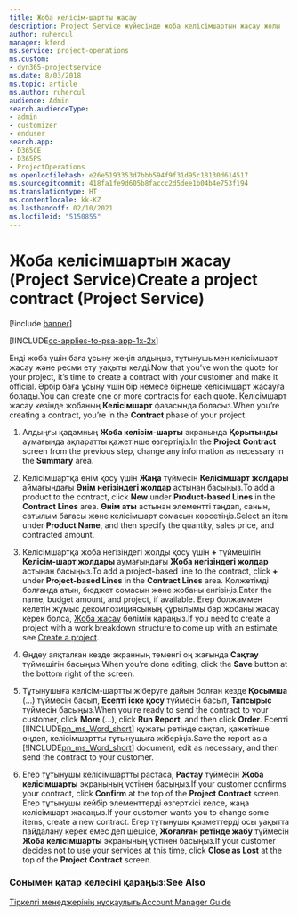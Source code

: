 ```yaml
---
title: Жоба келісім-шартты жасау
description: Project Service жүйесінде жоба келісімшартын жасау жолы
author: ruhercul
manager: kfend
ms.service: project-operations
ms.custom:
- dyn365-projectservice
ms.date: 8/03/2018
ms.topic: article
ms.author: ruhercul
audience: Admin
search.audienceType:
- admin
- customizer
- enduser
search.app:
- D365CE
- D365PS
- ProjectOperations
ms.openlocfilehash: e26e5193353d7bbb594f9f31d95c18130d614517
ms.sourcegitcommit: 418fa1fe9d605b8faccc2d5dee1b04b4e753f194
ms.translationtype: HT
ms.contentlocale: kk-KZ
ms.lasthandoff: 02/10/2021
ms.locfileid: "5150855"
---
```

# <a name="create-a-project-contract-project-service"></a><span data-ttu-id="be917-103">Жоба келісімшартын жасау (Project Service)</span><span class="sxs-lookup"><span data-stu-id="be917-103">Create a project contract (Project Service)</span></span>

[!include [banner](../includes/psa-now-project-operations.md)]

[!INCLUDE[cc-applies-to-psa-app-1x-2x](../includes/cc-applies-to-psa-app-1x-2x.md)]

<span data-ttu-id="be917-104">Енді жоба үшін баға ұсыну жеңіп алдыңыз, тұтынушымен келісімшарт жасау және ресми ету уақыты келді.</span><span class="sxs-lookup"><span data-stu-id="be917-104">Now that you’ve won the quote for your project, it’s time to create a contract with your customer and make it official.</span></span> <span data-ttu-id="be917-105">Әрбір баға ұсыну үшін бір немесе бірнеше келісімшарт жасауға болады.</span><span class="sxs-lookup"><span data-stu-id="be917-105">You can create one or more contracts for each quote.</span></span> <span data-ttu-id="be917-106">Келісімшарт жасау кезінде жобаның **Келісімшарт** фазасында боласыз.</span><span class="sxs-lookup"><span data-stu-id="be917-106">When you’re creating a contract, you’re in the **Contract** phase of your project.</span></span>  
  
1. <span data-ttu-id="be917-107">Алдыңғы қадамның **Жоба келісім-шарты** экранында **Қорытынды** аумағында ақпаратты қажетінше өзгертіңіз.</span><span class="sxs-lookup"><span data-stu-id="be917-107">In the **Project Contract** screen from the previous step, change any information as necessary in the **Summary** area.</span></span>  
  
2. <span data-ttu-id="be917-108">Келісімшартқа өнім қосу үшін **Жаңа** түймесін **Келісімшарт жолдары** аймағындағы **Өнім негізіндегі жолдар** астынан басыңыз.</span><span class="sxs-lookup"><span data-stu-id="be917-108">To add a product to the contract, click **New** under **Product-based Lines** in the **Contract Lines** area.</span></span> <span data-ttu-id="be917-109">**Өнім аты** астынан элементті таңдап, санын, сатылым бағасы және келісімшарт сомасын көрсетіңіз.</span><span class="sxs-lookup"><span data-stu-id="be917-109">Select an item under **Product Name**, and then specify the quantity, sales price, and contracted amount.</span></span>  
  
3. <span data-ttu-id="be917-110">Келісімшартқа жоба негізіндегі жолды қосу үшін **+** түймешігін **Келісім-шарт жолдары** аумағындағы **Жоба негізіндегі жолдар** астынан басыңыз.</span><span class="sxs-lookup"><span data-stu-id="be917-110">To add a project-based line to the contract, click **+** under **Project-based Lines** in the **Contract Lines** area.</span></span> <span data-ttu-id="be917-111">Қолжетімді болғанда атын, бюджет сомасын және жобаны енгізіңіз.</span><span class="sxs-lookup"><span data-stu-id="be917-111">Enter the name, budget amount, and project, if available.</span></span> <span data-ttu-id="be917-112">Егер болжаммен келетін жұмыс декомпозициясының құрылымы бар жобаны жасау керек болса,  [Жоба жасау](../psa/create-project.md) бөлімін қараңыз.</span><span class="sxs-lookup"><span data-stu-id="be917-112">If you need to create a project with a work breakdown structure to come up with an estimate, see [Create a project](../psa/create-project.md).</span></span>  
  
4. <span data-ttu-id="be917-113">Өңдеу аяқталған кезде экранның төменгі оң жағында **Сақтау** түймешігін басыңыз.</span><span class="sxs-lookup"><span data-stu-id="be917-113">When you’re done editing, click the **Save** button at the bottom right of the screen.</span></span>  
  
5. <span data-ttu-id="be917-114">Тұтынушыға келісім-шартты жіберуге дайын болған кезде **Қосымша** (…) түймесін басып, **Есепті іске қосу** түймесін басып, **Тапсырыс** түймесін басыңыз.</span><span class="sxs-lookup"><span data-stu-id="be917-114">When you’re ready to send the contract to your customer, click **More** (…), click **Run Report**, and then click **Order**.</span></span> <span data-ttu-id="be917-115">Есепті [!INCLUDE[pn_ms_Word_short](../includes/pn-ms-word-short.md)] құжаты ретінде сақтап, қажетінше өңдеп, келісімшартты тұтынушыға жіберіңіз.</span><span class="sxs-lookup"><span data-stu-id="be917-115">Save the report as a [!INCLUDE[pn_ms_Word_short](../includes/pn-ms-word-short.md)] document, edit as necessary, and then send the contract to your customer.</span></span>  
  
6. <span data-ttu-id="be917-116">Егер тұтынушы келісімшартты растаса, **Растау** түймесін **Жоба келісімшарты** экранының үстінен басыңыз.</span><span class="sxs-lookup"><span data-stu-id="be917-116">If your customer confirms your contract, click **Confirm** at the top of the **Project Contract** screen.</span></span> <span data-ttu-id="be917-117">Егер тұтынушы кейбір элементтерді өзгерткісі келсе, жаңа келісімшарт жасаңыз.</span><span class="sxs-lookup"><span data-stu-id="be917-117">If your customer wants you to change some items, create a new contract.</span></span> <span data-ttu-id="be917-118">Егер тұтынушы қызметтерді осы уақытта пайдалану керек емес деп шешісе, **Жоғалған ретінде жабу** түймесін **Жоба келісімшарты** экранының үстінен басыңыз.</span><span class="sxs-lookup"><span data-stu-id="be917-118">If your customer decides not to use your services at this time, click **Close as Lost** at the top of the **Project Contract** screen.</span></span>  
  
### <a name="see-also"></a><span data-ttu-id="be917-119">Сонымен қатар келесіні қараңыз:</span><span class="sxs-lookup"><span data-stu-id="be917-119">See Also</span></span>  
 [<span data-ttu-id="be917-120">Тіркелгі менеджерінің нұсқаулығы</span><span class="sxs-lookup"><span data-stu-id="be917-120">Account Manager Guide</span></span>](../psa/account-manager-guide.md)
